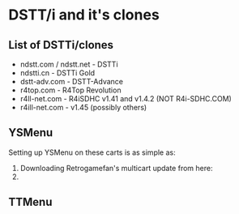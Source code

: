 # DSTT/i and it's clones

## List of DSTTi/clones

* ndstt.com / ndstt.net - DSTTi
* ndstti.cn - DSTTi Gold
* dstt-adv.com - DSTT-Advance
* r4top.com - R4Top Revolution
* r4ll-net.com - R4iSDHC v1.41 and v1.4.2 (NOT R4i-SDHC.COM)
* r4ill-net.com - v1.45 (possibly others)

## YSMenu

Setting up YSMenu on these carts is as simple as:

1. Downloading Retrogamefan's multicart update from here:
2. 

## TTMenu